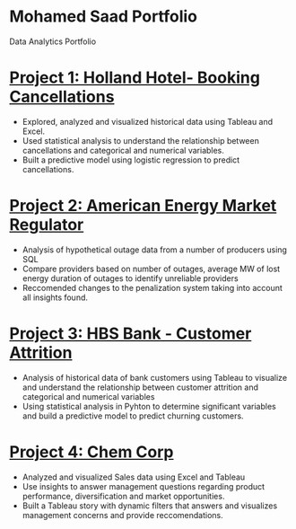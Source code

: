 # Mohamed Saad Portfolio
Data Analytics Portfolio

# [Project 1: Holland Hotel- Booking Cancellations](https://github.com/msaad00/Project-1-files.git)
* Explored, analyzed and visualized historical data using Tableau and Excel.
* Used statistical analysis to understand the relationship between cancellations and categorical and numerical variables.
* Built a predictive model using logistic regression to predict cancellations.

# [Project 2: American Energy Market Regulator](https://github.com/msaad00/Project-2-files.git)
* Analysis of hypothetical outage data from a number of producers using SQL
* Compare providers based on number of outages, average MW of lost energy duration of outages to identify unreliable providers
* Reccomended changes to the penalization system taking into account all insights found.

# [Project 3: HBS Bank - Customer Attrition](https://github.com/msaad00/Project-3-files.git)
* Analysis of historical data of bank customers using Tableau to visualize and understand the relationship between customer attrition and categorical and numerical variables
* Using statistical analysis in Pyhton to determine significant variables and build a predictive model to predict churning customers.

# [Project 4: Chem Corp](https://github.com/msaad00/Project-4-files.git)
* Analyzed and visualized Sales data using Excel and Tableau 
* Use insights to answer management questions regarding product performance, diversification and market opportunities. 
* Built a Tableau story with dynamic filters that answers and visualizes management concerns and provide reccomendations.

